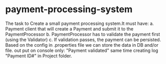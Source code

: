 # payment-processing-system
The task to Create a small payment processing system.It must have:
a. Payment client that will create a Payment and submit it to the PaymentProcessor
b. PaymentProcessor has to validate the payment first (using the Validator)
c. If validation passes, the payment can be persisted. Based on the config in .properties file we can store the data in DB and/or file.
out put on console only: "Payment validated" same time creating log "Payment ID#" in Project folder. 
